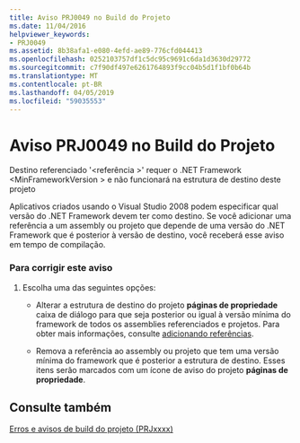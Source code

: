 ```yaml
---
title: Aviso PRJ0049 no Build do Projeto
ms.date: 11/04/2016
helpviewer_keywords:
- PRJ0049
ms.assetid: 8b38afa1-e080-4efd-ae89-776cfd044413
ms.openlocfilehash: 0252103757df1c5dc95c9691c6da1d3630d29772
ms.sourcegitcommit: c7f90df497e6261764893f9cc04b5d1f1bf0b64b
ms.translationtype: MT
ms.contentlocale: pt-BR
ms.lasthandoff: 04/05/2019
ms.locfileid: "59035553"
---
```

# <a name="project-build-warning-prj0049"></a>Aviso PRJ0049 no Build do Projeto

Destino referenciado '\<referência >' requer o .NET Framework \<MinFrameworkVersion > e não funcionará na estrutura de destino deste projeto

Aplicativos criados usando o Visual Studio 2008 podem especificar qual versão do .NET Framework devem ter como destino. Se você adicionar uma referência a um assembly ou projeto que depende de uma versão do .NET Framework que é posterior à versão de destino, você receberá esse aviso em tempo de compilação.

### <a name="to-correct-this-warning"></a>Para corrigir este aviso

1. Escolha uma das seguintes opções:

   - Alterar a estrutura de destino do projeto **páginas de propriedade** caixa de diálogo para que seja posterior ou igual à versão mínima do framework de todos os assemblies referenciados e projetos. Para obter mais informações, consulte [adicionando referências](../../build/adding-references-in-visual-cpp-projects.md).

   - Remova a referência ao assembly ou projeto que tem uma versão mínima do framework que é posterior a estrutura de destino. Esses itens serão marcados com um ícone de aviso do projeto **páginas de propriedade**.

## <a name="see-also"></a>Consulte também

[Erros e avisos de build do projeto (PRJxxxx)](../../error-messages/tool-errors/project-build-errors-and-warnings-prjxxxx.md)